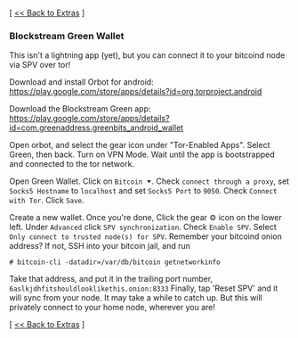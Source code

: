 [ [<< Back to Extras](https://github.com/seth586/guides/blob/master/FreeNAS/extras.md) ]

### Blockstream Green Wallet

This isn't a lightning app (yet), but you can connect it to your bitcoind node via SPV over tor!

Download and install Orbot for android: https://play.google.com/store/apps/details?id=org.torproject.android

Download the Blockstream Green app: https://play.google.com/store/apps/details?id=com.greenaddress.greenbits_android_wallet

Open orbot, and select the gear icon under "Tor-Enabled Apps". Select Green, then back. Turn on VPN Mode. Wait until the app is bootstrapped and connected to the tor network.

Open Green Wallet. Click on `Bitcoin ⯆`. Check `connect through a proxy`, set `Socks5 Hostname` to `localhost` and set `Socks5 Port` to `9050`. Check `Connect with Tor`. Click `Save`. 

Create a new wallet. Once you're done, Click the gear ⚙️ icon on the lower left. Under `Advanced` click `SPV synchronization`. Check `Enable SPV`. 
Select `Only connect to trusted node(s) for SPV`. Remember your bitcoind onion address? If not, SSH into your bitcoin jail, and run 
```
# bitcoin-cli -datadir=/var/db/bitcoin getnetworkinfo
```
Take that address, and put it in the trailing port number, `6aslkjdhfitshouldlooklikethis.onion:8333`
Finally, tap 'Reset SPV' and it will sync from your node. It may take a while to catch up. But this will privately connect to your home node, wherever you are!





[ [<< Back to Extras](https://github.com/seth586/guides/blob/master/FreeNAS/extras.md) ]
